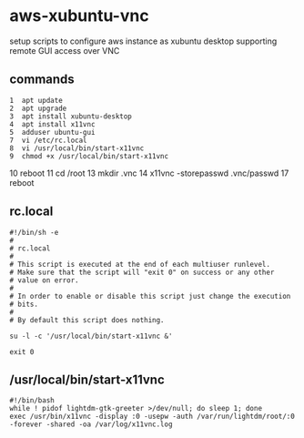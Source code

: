 # aws-xubuntu-vnc
setup scripts to configure aws instance as xubuntu desktop supporting remote GUI access over VNC

commands
--------
    1  apt update
    2  apt upgrade
    3  apt install xubuntu-desktop
    4  apt install x11vnc
    5  adduser ubuntu-gui
    7  vi /etc/rc.local
    8  vi /usr/local/bin/start-x11vnc
    9  chmod +x /usr/local/bin/start-x11vnc
   10  reboot
   11  cd /root
   13  mkdir .vnc
   14  x11vnc -storepasswd .vnc/passwd
   17  reboot

rc.local
--------
```
#!/bin/sh -e
#
# rc.local
#
# This script is executed at the end of each multiuser runlevel.
# Make sure that the script will "exit 0" on success or any other
# value on error.
#
# In order to enable or disable this script just change the execution
# bits.
#
# By default this script does nothing.

su -l -c '/usr/local/bin/start-x11vnc &'

exit 0
```

/usr/local/bin/start-x11vnc
---------------------------
```
#!/bin/bash
while ! pidof lightdm-gtk-greeter >/dev/null; do sleep 1; done
exec /usr/bin/x11vnc -display :0 -usepw -auth /var/run/lightdm/root/:0 -forever -shared -oa /var/log/x11vnc.log
```

